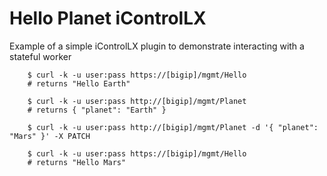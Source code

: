 # Hello Planet iControlLX

Example of a simple iControlLX plugin to demonstrate interacting with a stateful worker

```
    $ curl -k -u user:pass https://[bigip]/mgmt/Hello
    # returns "Hello Earth"

    $ curl -k -u user:pass http://[bigip]/mgmt/Planet
    # returns { "planet": "Earth" }

    $ curl -k -u user:pass http://[bigip]/mgmt/Planet -d '{ "planet": "Mars" }' -X PATCH

    $ curl -k -u user:pass https://[bigip]/mgmt/Hello
    # returns "Hello Mars"
```
